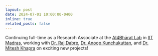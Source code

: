 ```yaml
---
layout: post
date: 2024-07-01 10:00:00-0400
inline: true
related_posts: false
---
```


Continuing full-time as a Research Associate at the [AI4Bhārat Lab](https://ai4bharat.iitm.ac.in/) in [IIT Madras](https://www.iitm.ac.in/), working with [Dr. Raj Dabre](https://prajdabre.github.io/), [Dr. Anoop Kunchukuttan](https://anoopkunchukuttan.github.io/), and [Dr. Mitesh Khapra](https://www.cse.iitm.ac.in/~miteshk/) on exciting new projects!

